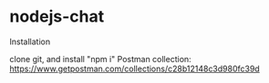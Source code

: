 # nodejs-chat

Installation

clone git, and install "npm i"
Postman collection: https://www.getpostman.com/collections/c28b12148c3d980fc39d

